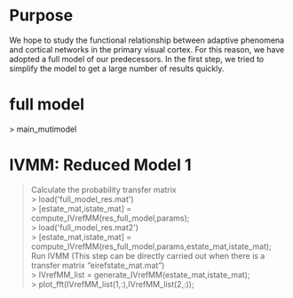 Purpose
======
We hope to study the functional relationship between adaptive phenomena and cortical networks in the primary visual cortex. For this reason, we have adopted a full model of our predecessors.
In the first step, we tried to simplify the model to get a large number of results quickly.

# full model
\> main_mutimodel  

# IVMM: Reduced Model 1
> Calculate the probability transfer matrix  
\> load('full_model_res.mat')  
\> \[estate_mat,istate_mat] = compute_IVrefMM(res_full_model,params);  
\> load('full_model_res.mat2')  
\> \[estate_mat,istate_mat] = compute_IVrefMM(res_full_model,params,estate_mat,istate_mat);  
> Run IVMM (This step can be directly carried out when there is a transfer matrix “eirefstate_mat.mat”)  
\> IVrefMM_list = generate_IVrefMM(estate_mat,istate_mat);  
\> plot_fft(IVrefMM_list(1,:),IVrefMM_list(2,:));  
